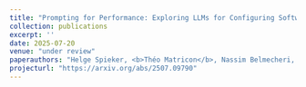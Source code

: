 ```yaml
---
title: "Prompting for Performance: Exploring LLMs for Configuring Software"
collection: publications
excerpt: ''
date: 2025-07-20
venue: "under review"
paperauthors: "Helge Spieker, <b>Théo Matricon</b>, Nassim Belmecheri, Jørn Eirik Betten, Gauthier Le Bartz Lyan, Heraldo Borges, Quentin Mazouni, Dennis Gross, Arnaud Gotlieb, Mathieu Acher"
projecturl: "https://arxiv.org/abs/2507.09790"
---
```

